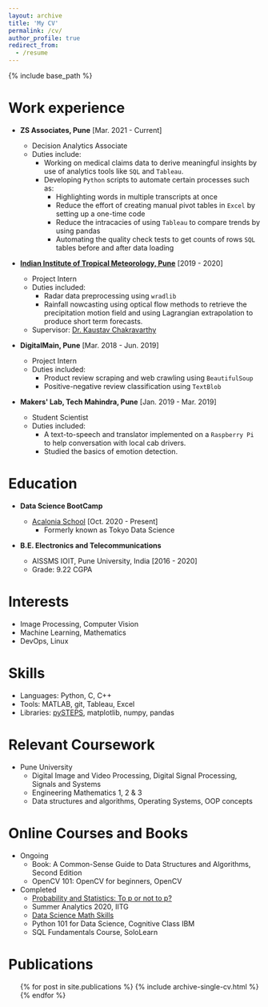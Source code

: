 ```yaml
---
layout: archive
title: 'My CV'
permalink: /cv/
author_profile: true
redirect_from:
  - /resume
---
```


{% include base_path %}

Work experience
======
* **ZS Associates, Pune** [Mar. 2021 - Current]
  * Decision Analytics Associate
  * Duties include:  
    * Working on medical claims data to derive meaningful insights by use of analytics tools like `SQL` and `Tableau`.  
    * Developing `Python` scripts to automate certain processes such as:
      * Highlighting words in multiple transcripts at once
      * Reduce the effort of creating manual pivot tables in `Excel` by setting up a one-time code
      * Reduce the intracacies of using `Tableau` to compare trends by using pandas
      * Automating the quality check tests to get counts of rows `SQL` tables before and after data loading


* **[Indian Institute of Tropical Meteorology, Pune](https://www.tropmet.res.in/)** [2019 - 2020]
  * Project Intern
  * Duties included:  
    * Radar data preprocessing using `wradlib`  
    * Rainfall nowcasting using optical flow methods to retrieve the precipitation motion field and using Lagrangian extrapolation to produce short term forecasts. 
  * Supervisor: [Dr. Kaustav Chakravarthy](https://www.tropmet.res.in/105-Kaustav%20%20Chakravarty-scientist_detail)

* **DigitalMain, Pune** [Mar. 2018 - Jun. 2019]
  * Project Intern
  * Duties included:  
    * Product review scraping and web crawling using `BeautifulSoup`  
    * Positive-negative review classification using `TextBlob`  

* **Makers' Lab, Tech Mahindra, Pune** [Jan. 2019 - Mar. 2019]
  * Student Scientist
  * Duties included:  
    * A text-to-speech and translator implemented on a `Raspberry Pi` to help conversation with local cab drivers.  
    * Studied the basics of emotion detection. 

Education
======
* **Data Science BootCamp**
  * [Acalonia School](https://acalonia.com/acalonia-school) [Oct. 2020 - Present]
    * Formerly known as Tokyo Data Science

* **B.E. Electronics and Telecommunications**
  * AISSMS IOIT, Pune University, India [2016 - 2020]
  * Grade: 9.22 CGPA
 

Interests
======
* Image Processing, Computer Vision
* Machine Learning, Mathematics
* DevOps, Linux
 
Skills
======
* Languages: Python, C, C++
* Tools: MATLAB, git, Tableau, Excel
* Libraries: [pySTEPS](https://pysteps.github.io/), matplotlib, numpy, pandas

Relevant Coursework
======
* Pune University  
  * Digital Image and Video Processing, Digital Signal Processing, Signals and Systems
  * Engineering Mathematics 1, 2 & 3
  * Data structures and algorithms, Operating Systems, OOP concepts  

Online Courses and Books
======
* Ongoing  
  * Book: A Common-Sense Guide to Data Structures and Algorithms, Second Edition
  * OpenCV 101: OpenCV for beginners, OpenCV
* Completed  
  * [Probability and Statistics: To p or not to p?](https://coursera.org/share/b142bc96a881ad044c98d7b130a9d456)
  * Summer Analytics 2020, IITG
  * [Data Science Math Skills](https://coursera.org/share/ed4958a99b87d32edc26a9009c01744c)
  * Python 101 for Data Science, Cognitive Class IBM
  * SQL Fundamentals Course, SoloLearn
  

Publications
======
  <ul>{% for post in site.publications %}
    {% include archive-single-cv.html %}
  {% endfor %}</ul>

<!---//  
Talks
======
  <ul>{% for post in site.talks %}
    {% include archive-single-talk-cv.html %}
  {% endfor %}</ul>
//  
Teaching
======
  <ul>{% for post in site.teaching %}
    {% include archive-single-cv.html %}
  {% endfor %}</ul>
//  
Service and leadership
======
* Currently signed in to 43 different slack teams -->
